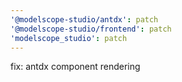 ```yaml
---
'@modelscope-studio/antdx': patch
'@modelscope-studio/frontend': patch
'modelscope_studio': patch
---
```


fix: antdx component rendering
